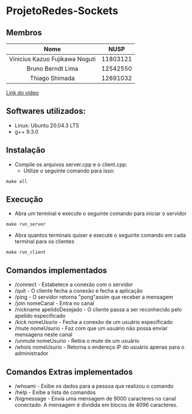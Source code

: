 # ProjetoRedes-Sockets
## Membros
|             Nome              | NUSP    |
|:-----------------------------:|:-------:|
|Vinicius Kazuo Fujikawa Noguti | 11803121|
|Bruno Berndt Lima              | 12542550|
|Thiago Shimada                 | 12691032|

[Link do vídeo](https://www.youtube.com/watch?v=ZfYtUwVZXrg)

## Softwares utilizados:
 - Linux: Ubuntu 20.04.3 LTS
 - g++ 9.3.0
   
## Instalação
- Compile os arquivos server.cpp e o client.cpp:
  - Utilize o seguinte comando para isso:
```
make all
```

## Execução
- Abra um terminal e execute o seguinte comando para iniciar o servidor
```
make run_server
```
- Abra quantos terminais quiser e execute o seguinte comando em cada terminal para os clientes
```
make run_client
```

## Comandos implementados
- /connect - Estabelece a conexão com o servidor
- /quit - O cliente fecha a conexão e fecha a aplicação
- /ping - O servidor retorna "pong"assim que receber a mensagem
- /join nomeCanal - Entra no canal
- /nickname apelidoDesejado - O cliente passa a ser reconhecido pelo apelido especificado
- /kick nomeUsurio - Fecha a conexão de um usuário especificado
- /mute nomeUsurio - Faz com que um usuário não possa enviar mensagens neste canal
- /unmute nomeUsurio - Retira o mute de um usuário
- /whois nomeUsurio - Retorna o endereço IP do usuário apenas para o administrador

## Comandos Extras implementados
- /whoami - Exibe os dados para a pessoa que realizou o comando
- /help - Exibe a lista de comandos
- /bigmessage - Envia uma mensagem de 9000 caracteres no canal conectado. A mensagem é dividida em blocos de 4096 caracteres.


